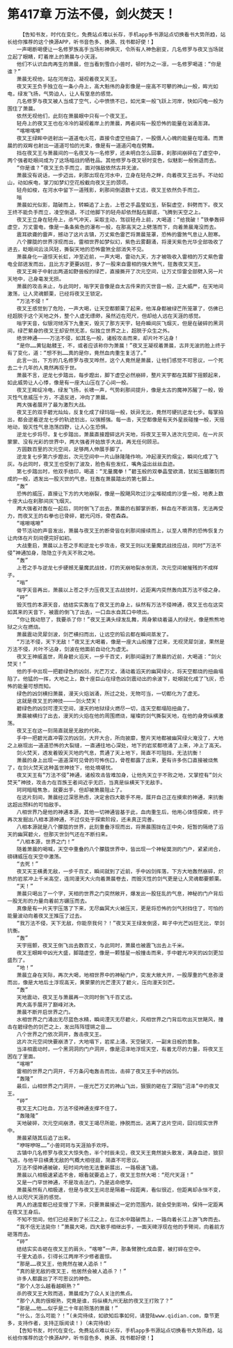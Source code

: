 # 第417章 万法不侵，剑火焚天！
        【告知书友，时代在变化，免费站点难以长存，手机app多书源站点切换看书大势所趋，站长给你推荐的这个换源APP，听书音色多、换源、找书都好使！】
       一声喝断喝便让一名修罗族高手当场形神俱灭，令所有人神色剧变，几名修罗与夜叉当场就立起了眼睛，盯着岸上的萧晨与小天涯。
       他们不认识血肉再生的萧晨，但当看到雪白小兽时，顿时为之一凛，一名修罗喝道：“你是谁？”
       萧晨无视他，站在河岸边，凝视着夜叉天王。
       夜叉天王负手独立在一条小舟上，高大魁伟的身影像是一座高不可攀的神山一般，眸光如电，绿发飞扬，气势迫人，让人有窒息的感觉。
       几名修罗与夜叉被人当成了空气，心中愤愤不已，如光束一般飞跃上河岸，快如闪电一般为围住了萧晨。
       依然无视他们，此刻在萧晨眼中只有一个夜叉王。
       轻舟上的夜叉王也在冷冷的凝视着岸上的萧晨，两者间有一股恐怖的能量在汹涌澎湃。
       “喀嚓喀嚓”
       夜叉王绿眸中迸射出一道道电火花，直接令虚空扭曲了，一股慑人心魄的能量在暗涌。而萧晨的的双眸也射出一道道可怕的光束，像是有一道道闪电在劈舞。
       挡在夜叉王与萧晨间的一名夜叉与一名修罗，还未明白怎么回事，刹那间崩碎在了虚空中，两个强者眨眼间成为了这场暗战的牺牲品。其他修罗与夜叉顿时变色，似魅影一般倒退而去。
       “你是谁？”夜叉王负手而立，面对强敌依然古井无波。
       萧晨没有说话，一步迈出，刹那出现在河水中，立身在轻舟之畔，向着夜叉王出手。不动如山，动如疾电，掌刀如梦幻空花般截向夜叉王的颈项。
       轻舟如梭，在河水中留下一道残影，刹那间倒退数十丈远，夜叉王依然负手而立。
       嗡
       萧晨如光似影，踏破而上，转瞬追了上去，上苍之手晶莹如玉，斩裂虚空，斜劈而下。夜叉王终不能负手而立，凌空倒退，不过他脚下的轻舟却依然黏在脚底，飞腾到天空之上。
       夜叉王立身在轻舟上，杀气冲天，采取主动，驾驭轻舟上前，大喝道：“给我破！”铁拳轰碎虚空，万丈雷电，像是一条条紫色的瀑布一般，在那高天之上劈落而下，向着萧晨淹没而去。
       震耳欲聋的雷声，撼动了这片古镇，万丈紫色雷芒将萧晨笼罩，恐怖的雷煞气息让人胆寒。
       八个朦胧的世界浮现而出，雷相世界如梦似幻，紫色云雾翻涌，将漫天紫色光华全部吸收了进去，眨眼间云淡风轻，撕裂天地的恐怖雷煞全部消失不见。
       萧晨身化一道惊天长虹，冲至近前，一声大喝，雷动九天，方才被吸收入雷相的万丈紫色雷电全部迸发而出，且比方才更要凶狂，多了一股来自雷相的强大煞气，狂轰夜叉天王。
       夜叉王眸子中射出两道如野兽般的绿芒，直接撕开了次元空间，让万丈惊雷全部劈入另一片天地中，己身毫发无损。
       萧晨的攻击未止，与此同时，嗡字天音像是自太古传来的灭世音一般，正大威严，在天地间激荡，让人灵魂颤栗，已经将夜叉王锁定。
       “万法不侵！”
       夜叉王感觉到了危险，一声大喝，让天空都颤栗了起来，他浑身都被绿芒所笼罩了，仿佛已经超脱于这个天地之外，整个人虚无缥缈，虽然近在咫尺，但却给人远在天涯的感觉。
       嗡字天音，似银河倾泻下九重天，毁灭了那方天宇，轻舟瞬间灰飞烟灭，但是在破碎的黑洞间，绿芒萦身的夜叉王却安然无恙，似独立世界之上，超脱于众生之外。
       绝世神通————万法不侵，如其名一般，诸般攻击而来，却片叶不沾身！
       “是你……黄钻骷髅王，不，或者应该称你为萧晨！”夜叉王凝视着萧晨，古井无波的脸上终于有了变化，道：“想不到……真的是你，竟然血肉重生复活了。”
       此言一出，下方的几名修罗与夜叉哗然，这个人竟然是萧晨，让他们感觉不可思议，一个死去二十几年的人竟然再现于世。
       萧晨不言，逆龙七步踏出，每步蹬出，脚下虚空必然崩碎，整片天宇都在其脚下摇颤起来，如此威势让人心悸，像是有一座大山压在了心间一般。
       夜叉王眸绽冷电，绿发飞扬，长啸一声，气势刹那间提升，像是太古的魔神苏醒了一般，毁灭性气息威压十方，不退反进，冲向了萧晨。
       两大强者展开了最为激烈大战。
       夜叉王的双手碧光灿灿，反复化成了绿玛瑙一般，妖异无比，竟然可硬抗逆龙七步。每掌拍出，都会逆着逆龙七步的轨迹划出，以强撼强。每一击，天空都像是有天外星辰碰撞一般，天摇地动，毁灭性气息浩荡四野，让人心生恐惧。
       逆龙七步将尽，复七步踏出，萧晨直接蹬碎这片天地，将夜叉王带入进次元空间，在一片灰蒙蒙、没有光彩的世界中，两大强者开始放手大战，再无任何顾忌。
       方圆数百里的次元空间，足够两人伸展手脚了。
       逆龙复七步第六步蹬出，次元空间中一片山脉隆隆作响，冲起漫天的烟尘，瞬间化成了飞灰。与此同时，夜叉王也受到了波及，脸色有些发红，嘴角溢出丝丝血迹。
       第七步踏出时，他双手结印，喝道：“无量魔拳！”碧玉般的双拳晶莹欲滴，犹如玉髓雕刻而成的一般，透发出一股灭世的气息，狂轰在萧晨踏出的第七脚上。
       “轰”
       恐怖的威压，直接让下方的大地崩裂，像是一股飓风吹过沙尘堆砌成的沙堡一般，地表上数十座大山在刹那间灰飞烟灭。
       两大强者对轰在一起后，同时倒飞了出去，萧晨的右脚掌折断，鲜血在不断淌落，无法再受力，而夜叉王的右拳也已骨碎，碧光闪烁，骨茬森森。
       “喀嚓喀嚓”
       骨节活动的声音发出，萧晨与夜叉王的断骨皆在刹那间接续而上，以至人境界的恐怖恢复力让肉体在片刻间便完好如初。
       大战重启，萧晨以上苍之手和逆龙七步攻击，夜叉王则以无量魔武战技应战，同时“万法不侵”神通加身，隐隐立于先天不败之地。
       “轰”
       上苍之手与逆龙七步硬撼无量魔武战技，打的天崩地裂水倒流，次元空间被摧残的不成样子。
       “嗡”
       嗡字天音再出，萧晨以上苍之手力压夜叉王古战技时，近距离内突然轰向其万法不侵之身。
       “砰”
       毁灭性的本源天音，结结实实轰在了夜叉王的身上，纵然有万法不侵神通，夜叉王也在这突如其来的天音下，被震的倒飞了出去，一口血水自其口中喷出。
       “你让我动怒了，我要杀了你！”夜叉王满头绿发乱舞，周身萦绕着逼人的绿光，像是熊熊地狱之火在燃烧。
       萧晨震动灵犀剑波，剑芒横扫而出，让远空的铅云都在瞬间蒸发了。
       “万法不侵，天下无敌！”夜叉王大喝着，像是一座大山般撞了过来，无视灵犀剑波，果然是万法不侵，片叶不沾身，剑波在他面前自动化为虚无。
       夜叉王神威盖世，周身碧火滔天，一步千百丈，刹那间逼到了萧晨的近前，大喝道：“剑火焚天！”
       他的手中出现一把碧绿色的凶剑，光芒万丈，涌动着滔天的幽冥绿火，将天空都烧的扭曲塌陷了。他猛的一挥，大地之上，数十座巨山在绿色凶剑震动出的余波下，眨眼就化成了飞灰，恐怖的能量可想而知。
       绿色的凶剑横扫萧晨，漫天火焰汹涌，所过之处，无物可当，一切都化为了虚无。
       这就是夜叉王的神技————剑火焚天！
       碧绿色的凶剑可湮灭空间，漫天的地狱绿火燃尽一切，连天空都塌陷扭曲了。
       萧晨被横扫了出去，漫天的火焰在他的周围燃烧，璀璨的剑气撕裂天地，在他的身旁纵横激荡。
       夜叉王在这一刻简直就是无敌的代称。
       手中一把碧光直冲霄汉的凶剑，大开大合，所向披靡，整片天地都被幽冥绿火淹没了，大地之上崩现出一道道恐怖的大裂缝，一直通往地心深处，地下的岩浆都喷涌了上来，冲上了高天。
       剑火焚天，透发着毁天灭地的气息，贯通了天上地下，简直不可阻挡，无法抗衡！
       萧晨的身上出现一道道深可见骨的可怖伤口，骨茬都露了出来，更有许多伤口直接被烧焦了，在剑火焚天这种盖世神技下，他处境堪忧。
       夜叉天王有“万法不侵”神通，诸般攻击皆难加身，让他先天立于不败之地，又掌控有“剑火焚天”神技，攻击力在百族王者间近乎无匹，当真是纵横天下无敌手。
       珂珂暗暗焦急，就要出手，但却被萧晨阻止了。
       在这片刻间，萧晨经过深思熟虑，决定舍四大散手不用，展开自己正在摸索的神通，来抗衡这超出预料的可怕敌手。
       八相世界乃是他的神通本源，其他一切神通皆基于此，血肉重生后，他用心体悟探索，终于再次发掘出八相本源神通，不过仅处于探索阶段，还未真正完善。
       八相本源就是八个朦胧的世界，此刻重叠浮现而出，将萧晨围拢在正中央，短暂的隔绝了滔天的幽冥碧火，但那灭世剑气还在不断扫来。
       “八相本源，世界之门！”
       随着萧晨的喝喊，天空中重叠的八个朦胧世界中，皆出现一个神秘莫测的门户，紧紧闭合，磅礴威压在天空中激荡。
       “去死！”
       夜叉天王横勇无敌，一步千百丈，瞬间就到了近前，手中凶剑挥落，下方大地轰然崩碎，炽热的岩浆冲上千米高空，连同漫天大火向着萧晨卷去，而毁灭性的剑气更是让人灵魂都要颤栗。
       “天！”
       萧晨只喝出了一个字，天相的世界之门突然敞开，爆发出一股狂乱的气息，神秘的门户背后一股无形的力量向着前方碾压而去。
       真像是有一片天宇压落了下来，无尽幽冥大火被压灭，更是将恐怖的剑气封挡住了，可怕的能量波动向着夜叉王推压了过去。
       “我万法不侵，天下无敌，你能奈我何？！”夜叉天王绿发倒竖，眸子中光芒凶狂无比，举剑抗衡。
       “轰”
       天宇摇颤，夜叉王倒飞出去数百丈，与此同时，萧晨也被震飞出去上千米。
       夜叉王眼眸中凶光大盛，脚踏虚空，像是一颗彗星一般撞击而来，手中碧光冲天的凶剑更加盛烈了。
       “地！”
       萧晨立身在天际，再次大喝，地相世界中的神秘门户，突发大敞大开，一股厚重的气息弥漫而出，像是大地后土浮现高天，黄蒙蒙的光芒湮灭了碧火，压向漫天剑芒。
       “轰”
       天地震动，夜叉王与萧晨再一次同时倒飞千百丈远。
       两大高手展开了巅峰对决。
       萧晨不断开启世界之门。
       水相世界之门涌出无尽蓝色水精，瞬间湮灭无尽碧火，风相世界之门背后吹出灭世飓风，撞击在碧绿色的剑芒之上，发出阵阵铿锵之音……
       八个世界之门依次洞开，轰击夜叉王。
       这片次元空间快要崩溃了，大地塌下，岩浆上涌，天空破灭，一副末日般的景象。
       当泽相震动时，一个黑洞洞的门户洞开，像是沼泽地浮现天空，有着无尽的力量，将夜叉王困在了里面。
       “喀嚓”
       雷相的世界之门洞开，千万条闪电轰击而出，击碎了夜叉王手中的凶剑。
       “轰隆”
       最后，山相世界之门洞开，一座光芒万丈的神山飞出，狠狠的砸在了深陷“沼泽”中的夜叉王。
       “砰”
       夜叉王大口吐血，万法不侵神通支撑不住了。
       “轰隆隆”
       天地破碎，次元空间崩溃，夜叉王竭尽所能，挣脱而出，逃离了这片空间，回归现实世界中。
       萧晨紧随其后追了出来。
       “咿呀咿呀……”小兽珂珂与天涯拍手欢呼。
       古镇中几名修罗与夜叉大惊失色，半个时辰未见，夜叉天王竟然披头散发，满身血迹，狼狈飞逃，与他平日横勇无敌的气概大相径庭，简直不可思议。
       万法不侵神通被破，短时间内他无法重新展出，一路极速飞遁。
       萧晨以八相极速紧追不舍，眼看就要追上了，夜叉王忽然大喝：“咫尺天涯！”
       又是一门罕世神通，不是攻击法门，乃是逃命绝学。
       萧晨虽然有八相极速，但是与夜叉王间总是隔着一段距离，看似很近，但距离却永恒不变，给人以咫尺天涯的感觉。
       两人的速度都已经变慢了下来，只要萧晨接近一定的范围内，就会受到影响，保持一定距离在夜叉王身后。
       不知不觉间，他们已经来到了长江之上，在江水中踏破而上，一路向着长江上游飞奔而去。
       “我不信无法毙你！”萧晨大喝，四大散手相继出手，一面天碑浮现在他的手臂间，向着前方砸落而去。
       “砰”
       结结实实击砸在夜叉王的肩头，“喀嚓”一声，那条臂膀化成血雾，被打碎在空中。
       千里大追杀，引得长江两岸不少修者震惊。
       “那是……夜叉王，他竟然在被人追杀！”
       “真的是无敌的夜叉王，他居然会被人追杀？！”
       许多人都露出了不可思议的神色。
       “那个人怎么越看越眼熟？”
       杀的夜叉王大败而逃，萧晨成为了众人关注的焦点。
       “那个人真的很眼熟，究竟是谁，将纵横九州无敌的夜叉王打败了？”
       “那是……他……似乎是二十年前殒落的萧晨！”
       “什么，怎么可能？！”(未完待续，如欲知后事如何，请登陆www.qidian.com，章节更多，支持作者，支持正版阅读！)（未完待续）
       【告知书友，时代在变化，免费站点难以长存，手机app多书源站点切换看书大势所趋，站长给你推荐的这个换源APP，听书音色多、换源、找书都好使！】
